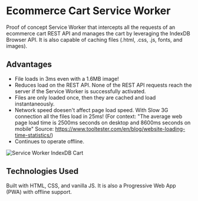 # Ecommerce Cart Service Worker

Proof of concept Service Worker that intercepts all the requests of an ecommerce cart REST API and manages the cart by leveraging the IndexDB Browser API. It is also capable of caching files (.html, .css, .js, fonts, and images).

## Advantages

- File loads in 3ms even with a 1.6MB image!
- Reduces load on the REST API. None of the REST API requests reach the server if the Service Worker is successfully activated.
- Files are only loaded once, then they are cached and load instantaneously.
- Network speed doesen't affect page load speed. With Slow 3G connection all the files load in 25ms!
  (For context: "The average web page load time is 2500ms seconds on desktop and 8600ms seconds on mobile" Source: https://www.tooltester.com/en/blog/website-loading-time-statistics/)
- Continues to operate offline.

![Service Worker IndexDB Cart](https://github.com/adriablancafort/indexdb-sw-cart/assets/76774853/569579ca-a588-4560-8820-933a15bfe59b)

## Technologies Used

Built with HTML, CSS, and vanilla JS. It is also a Progressive Web App (PWA) with offline support.
